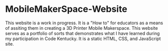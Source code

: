 # MobileMakerSpace-Website
This website is a work in progress. It is a "How to" for educators as a means of assiting them in creating a 3D Printer Mobile Makerspace. This website serves as a portfolio of sorts that demonstrates what I have learned during my participation in Code Kentucky. It is a static HTML, CSS, and JavaScript site.  
